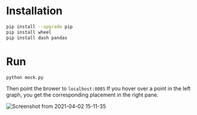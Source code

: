 # Installation

```bash
pip install --upgrade pip
pip install wheel
pip install dash pandas
```

# Run

```bash
python mock.py
```
Then point the brower to `localhost:8085` If you hover over a point in the left graph, you get the corresponding placement in the right pane.

![Screenshot from 2021-04-02 15-11-35](https://user-images.githubusercontent.com/1512574/113457870-d0737500-93c5-11eb-86bd-5ba9dbff3843.png)
